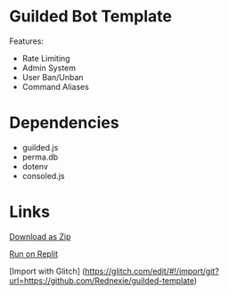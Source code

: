 # Guilded Bot Template 
Features:
- Rate Limiting
- Admin System
- User Ban/Unban
- Command Aliases
# Dependencies
- guilded.js
- perma.db
- dotenv
- consoled.js
# Links
[Download as Zip](https://github.com/Rednexie/guilded-template/archive/refs/heads/main.zip)


[Run on Replit](https://repl.it/github/Rednexie/guilded-template)


[Import with Glitch] (https://glitch.com/edit/#!/import/git?url=https://github.com/Rednexie/guilded-template)
